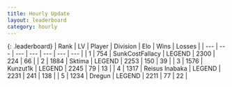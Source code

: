 ```yaml
---
title: Hourly Update
layout: leaderboard
category: hourly
---
```


{: .leaderboard}
| Rank | LV | Player | Division | Elo | Wins | Losses |
| --- | --- | --- | --- | --- | --- | --- |
| <span data-change="0">1</span> | 754 | <span title="ID: 402846">SunkCostFallacy</span> | LEGEND | <span data-change="0">2300</span> | <span data-change="0">224</span> | <span data-change="0">66</span> |
| <span data-change="0">2</span> | 1884 | <span title="ID: 353063">Sktima</span> | LEGEND | <span data-change="0">2253</span> | <span data-change="0">150</span> | <span data-change="0">39</span> |
| <span data-change="0">3</span> | 1576 | <span title="ID: 392407">Kunzut1k</span> | LEGEND | <span data-change="0">2245</span> | <span data-change="0">79</span> | <span data-change="0">13</span> |
| <span data-change="0">4</span> | 1317 | <span title="ID: 451068">Reisus Inabaka</span> | LEGEND | <span data-change="17">2231</span> | <span data-change="4">241</span> | <span data-change="0">138</span> |
| <span data-change="0">5</span> | 1234 | <span title="ID: 337810">Dregun</span> | LEGEND | <span data-change="0">2211</span> | <span data-change="0">77</span> | <span data-change="0">22</span> |